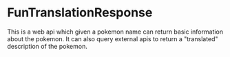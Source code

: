 # FunTranslationResponse

This is a web api which given a pokemon name can return basic information about the pokemon. It can also query external apis to return 
a "translated" description of the pokemon. 
